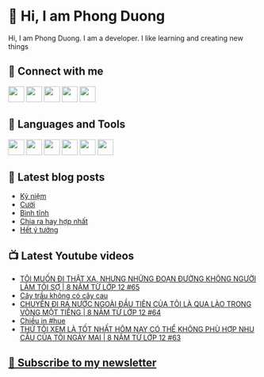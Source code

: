 # 👋 Hi, I am Phong Duong

Hi, I am Phong Duong. I am a developer. I like learning and creating new things

## 🔗 Connect with me
[<img height="32" width="32" src="https://cdn.jsdelivr.net/npm/simple-icons@v3/icons/youtube.svg" />](https://www.youtube.com/channel/UCXykqt3V2-9bYXKWZRcH0rA)
[<img height="32" width="32" src="https://cdn.jsdelivr.net/npm/simple-icons@v3/icons/instagram.svg" />](https://www.instagram.com/phongduonglh)
[<img height="32" width="32" src="https://cdn.jsdelivr.net/npm/simple-icons@v3/icons/twitter.svg" />](https://twitter.com/phongduonglh)
[<img height="32" width="32" src="https://cdn.jsdelivr.net/npm/simple-icons@v3/icons/facebook.svg" />](https://www.facebook.com/phongduonglh)
[<img height="32" width="32" src="https://cdn.jsdelivr.net/npm/simple-icons@v3/icons/linkedin.svg" />](https://www.linkedin.com/in/phongduonglh)

## 🧰 Languages and Tools

[<img height="32" width="32" src="https://cdn.jsdelivr.net/npm/simple-icons@v3/icons/javascript.svg" />](javascript)
[<img height="32" width="32" src="https://cdn.jsdelivr.net/npm/simple-icons@v3/icons/html5.svg" />](html5)
[<img height="32" width="32" src="https://cdn.jsdelivr.net/npm/simple-icons@v3/icons/css3.svg" />](css3)
[<img height="32" width="32" src="https://cdn.jsdelivr.net/npm/simple-icons@v3/icons/node-dot-js.svg" />](nodejs)
[<img height="32" width="32" src="https://cdn.jsdelivr.net/npm/simple-icons@v3/icons/react.svg" />](react)
[<img height="32" width="32" src="https://cdn.jsdelivr.net/npm/simple-icons@v3/icons/vue-dot-js.svg" />](vue)

## 📝 Latest blog posts

<!-- BLOG-POST-LIST:START -->
- [Kỷ niệm](https://phongduong.dev/blog/2021/07/ky-niem/)
- [Cười](https://phongduong.dev/blog/2021/07/cuoi/)
- [Bình tĩnh](https://phongduong.dev/blog/2021/07/binh-tinh/)
- [Chia ra hay hợp nhất](https://phongduong.dev/blog/2021/07/chia-ra-hay-hop-nhat/)
- [Hết ý tưởng](https://phongduong.dev/blog/2021/07/het-y-tuong/)
<!-- BLOG-POST-LIST:END -->

## 📺 Latest Youtube videos

<!-- YOUTUBE-VIDEO-LIST:START -->
- [TÔI MUỐN ĐI THẬT XA, NHƯNG NHỮNG ĐOẠN ĐƯỜNG KHÔNG NGƯỜI LÀM TÔI SỢ | 8 NĂM TỪ LỚP 12 #65](https://www.youtube.com/watch?v=4W_QiNnt-Ig)
- [Cây trầu không có cây cau](https://www.youtube.com/watch?v=HMMM-RlsXu0)
- [CHUYẾN ĐI RA NƯỚC NGOÀI ĐẦU TIÊN CỦA TÔI LÀ QUA LÀO TRONG VÒNG MỘT TIẾNG | 8 NĂM TỪ LỚP 12 #64](https://www.youtube.com/watch?v=4SOsiH6icZs)
- [Chiều in #hue](https://www.youtube.com/watch?v=7mNNPrTY9BY)
- [THỨ TÔI XEM LÀ TỐT NHẤT HÔM NAY CÓ THỂ KHÔNG PHÙ HỢP NHU CẦU CỦA TÔI NGÀY MAI | 8 NĂM TỪ LỚP 12 #63](https://www.youtube.com/watch?v=Qwjs-n4Qh8Q)
<!-- YOUTUBE-VIDEO-LIST:END -->

## [💌 Subscribe to my newsletter](https://koogio.substack.com/)
